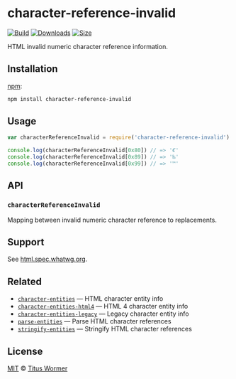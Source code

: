 # character-reference-invalid

[![Build][build-badge]][build]
[![Downloads][downloads-badge]][downloads]
[![Size][size-badge]][size]

HTML invalid numeric character reference information.

## Installation

[npm][]:

```bash
npm install character-reference-invalid
```

## Usage

```js
var characterReferenceInvalid = require('character-reference-invalid')

console.log(characterReferenceInvalid[0x80]) // => '€'
console.log(characterReferenceInvalid[0x89]) // => '‰'
console.log(characterReferenceInvalid[0x99]) // => '™'
```

## API

### `characterReferenceInvalid`

Mapping between invalid numeric character reference to replacements.

## Support

See [html.spec.whatwg.org][html].

## Related

*   [`character-entities`](https://github.com/wooorm/character-entities)
    — HTML character entity info
*   [`character-entities-html4`](https://github.com/wooorm/character-entities-html4)
    — HTML 4 character entity info
*   [`character-entities-legacy`](https://github.com/wooorm/character-entities-legacy)
    — Legacy character entity info
*   [`parse-entities`](https://github.com/wooorm/parse-entities)
    — Parse HTML character references
*   [`stringify-entities`](https://github.com/wooorm/stringify-entities)
    — Stringify HTML character references

## License

[MIT][license] © [Titus Wormer][author]

<!-- Definitions -->

[build-badge]: https://img.shields.io/travis/wooorm/character-reference-invalid.svg

[build]: https://travis-ci.org/wooorm/character-reference-invalid

[downloads-badge]: https://img.shields.io/npm/dm/character-reference-invalid.svg

[downloads]: https://www.npmjs.com/package/character-reference-invalid

[size-badge]: https://img.shields.io/bundlephobia/minzip/character-reference-invalid.svg

[size]: https://bundlephobia.com/result?p=character-reference-invalid

[npm]: https://docs.npmjs.com/cli/install

[license]: license

[author]: https://wooorm.com

[html]: https://html.spec.whatwg.org/multipage/syntax.html#table-charref-overrides
